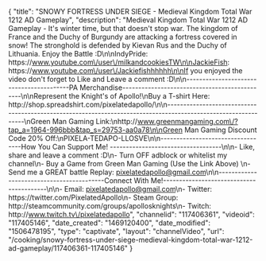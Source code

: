 {
    "title": "SNOWY FORTRESS UNDER SIEGE - Medieval Kingdom Total War 1212 AD Gameplay",
    "description": "Medieval Kingdom Total War 1212 AD Gameplay - It's winter time, but that doesn't stop war.  The kingdom of France and the Duchy of Burgundy are attacking a fortress covered in snow!  The stronghold is defended by Kievan Rus and the Duchy of Lithuania.  Enjoy the Battle :D\n\nIndyPride: https:\/\/www.youtube.com\/user\/milkandcookiesTW\n\nJackieFish: https:\/\/www.youtube.com\/user\/Jackiefishhhhhh\n\nIf you enjoyed the video don't forget to Like and Leave a comment :D\n\n-----------------------------------------PA Merchandise----------------------------------------------\n\nRepresent the Knight's of Apollo!\nBuy a T-shirt Here: http:\/\/shop.spreadshirt.com\/pixelatedapollo\/\n\n---------------------------------------------------------------------------------------------------------------\nGreen Man Gaming Link:\nhttp:\/\/www.greenmangaming.com\/?tap_a=1964-996bbb&tap_s=29753-aa0a78\n\nGreen Man Gaming Discount Code 20% Off:\nPIXELA-TEDAPO-LLOSVE\n\n----------------------------------How You Can Support Me! -----------------------------------\n\n- Like, share and leave a comment :D\n- Turn OFF adblock or whitelist my channel\n- Buy a Game from Green Man Gaming (Use the Link Above) \n- Send me a GREAT battle Replay: pixelatedapollo@gmail.com\n\n------------------------------------------Connect With Me!-----------------------------------------\n\n- Email: pixelatedapollo@gmail.com\n- Twitter: https:\/\/twitter.com\/PixelatedApollo\n- Steam Group:  http:\/\/steamcommunity.com\/groups\/apollosknights\n- Twitch: http:\/\/www.twitch.tv\/pixelatedapollo",
    "channelid": "117406361",
    "videoid": "117405146",
    "date_created": "1469120400",
    "date_modified": "1506478195",
    "type": "captivate",
    "layout": "channelVideo",
    "url": "\/cooking\/snowy-fortress-under-siege-medieval-kingdom-total-war-1212-ad-gameplay\/117406361-117405146"
}